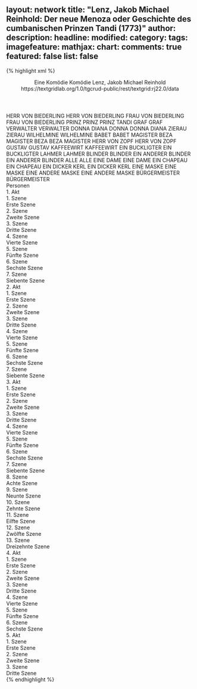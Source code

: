 layout: network
title: "Lenz, Jakob Michael Reinhold: Der neue Menoza oder Geschichte des cumbanischen Prinzen Tandi (1773)"
author:
description:
headline:
modified:
category:
tags:
imagefeature:
mathjax:
chart:
comments: true
featured: false
list: false
---
{% highlight xml %}
<?xml-model href="https://raw.githubusercontent.com/DLiNa/project/master/rules/lina.rnc"?><?xml-model href="https://raw.githubusercontent.com/DLiNa/project/master/rules/lina.sch"?>
<play xmlns="http://lina.digital">
  <header>
    <title>Der neue Menoza oder Geschichte des cumbanischen Prinzen Tandi</title>
    <subtitle>Eine Komödie</subtitle>
    <genretitle>Komödie</genretitle>
    <author>Lenz, Jakob Michael Reinhold</author>
    <date type="print" when="1774"/>
    <date type="premiere" when="1963"/>
    <date type="written" when="1773"/>
    <source>https://textgridlab.org/1.0/tgcrud-public/rest/textgrid:rj22.0/data</source>
  </header>
  <personae>
    <character>
      <name>HERR VON BIEDERLING</name>
      <alias xml:id="herr_von_biederling">
        <name>HERR VON BIEDERLING</name>
      </alias>
    </character>
    <character>
      <name>FRAU VON BIEDERLING</name>
      <alias xml:id="frau_von_biederling">
        <name>FRAU VON BIEDERLING</name>
      </alias>
    </character>
    <character>
      <name>PRINZ</name>
      <alias xml:id="prinz">
        <name>PRINZ</name>
      </alias>
      <alias xml:id="prinz_tandi">
        <name>PRINZ TANDI</name>
      </alias>
    </character>
    <character>
      <name>GRAF</name>
      <alias xml:id="graf">
        <name>GRAF</name>
      </alias>
    </character>
    <character>
      <name>VERWALTER</name>
      <alias xml:id="verwalter">
        <name>VERWALTER</name>
      </alias>
    </character>
    <character>
      <name>DONNA DIANA</name>
      <alias xml:id="donna">
        <name>DONNA</name>
      </alias>
      <alias xml:id="donna_diana">
        <name>DONNA DIANA</name>
      </alias>
    </character>
    <character>
      <name>ZIERAU</name>
      <alias xml:id="zierau">
        <name>ZIERAU</name>
      </alias>
    </character>
    <character>
      <name>WILHELMINE</name>
      <alias xml:id="wilhelmine">
        <name>WILHELMINE</name>
      </alias>
    </character>
    <character>
      <name>BABET</name>
      <alias xml:id="babet">
        <name>BABET</name>
      </alias>
    </character>
    <character>
      <name>MAGISTER BEZA</name>
      <alias xml:id="magister_beza">
        <name>MAGISTER BEZA</name>
      </alias>
      <alias xml:id="beza">
        <name>BEZA</name>
      </alias>
      <alias xml:id="magister">
        <name>MAGISTER</name>
      </alias>
    </character>
    <character>
      <name>HERR VON ZOPF</name>
      <alias xml:id="herr_von_zopf">
        <name>HERR VON ZOPF</name>
      </alias>
    </character>
    <character>
      <name>GUSTAV</name>
      <alias xml:id="gustav">
        <name>GUSTAV</name>
      </alias>
    </character>
    <character>
      <name>KAFFEEWIRT</name>
      <alias xml:id="kaffeewirt">
        <name>KAFFEEWIRT</name>
      </alias>
    </character>
    <character>
      <name>EIN BUCKLIGTER</name>
      <alias xml:id="ein_buckligter">
        <name>EIN BUCKLIGTER</name>
      </alias>
    </character>
    <character>
      <name>LAHMER</name>
      <alias xml:id="lahmer">
        <name>LAHMER</name>
      </alias>
    </character>
    <character>
      <name>BLINDER</name>
      <alias xml:id="blinder">
        <name>BLINDER</name>
      </alias>
    </character>
    <character>
      <name>EIN ANDERER BLINDER</name>
      <alias xml:id="ein_anderer_blinder">
        <name>EIN ANDERER BLINDER</name>
      </alias>
    </character>
    <character>
      <name>ALLE</name>
      <alias xml:id="alle">
        <name>ALLE</name>
      </alias>
    </character>
    <character>
      <name>EINE DAME</name>
      <alias xml:id="eine_dame">
        <name>EINE DAME</name>
      </alias>
    </character>
    <character>
      <name>EIN CHAPEAU</name>
      <alias xml:id="ein_chapeau">
        <name>EIN CHAPEAU</name>
      </alias>
    </character>
    <character>
      <name>EIN DICKER KERL</name>
      <alias xml:id="ein_dicker_kerl">
        <name>EIN DICKER KERL</name>
      </alias>
    </character>
    <character>
      <name>EINE MASKE</name>
      <alias xml:id="eine_maske">
        <name>EINE MASKE</name>
      </alias>
    </character>
    <character>
      <name>EINE ANDERE MASKE</name>
      <alias xml:id="eine_andere_maske">
        <name>EINE ANDERE MASKE</name>
      </alias>
    </character>
    <character>
      <name>BÜRGERMEISTER</name>
      <alias xml:id="bürgermeister">
        <name>BÜRGERMEISTER</name>
      </alias>
    </character>
  </personae>
  <text>
    <div>
      <head>Personen</head>
    </div>
    <div>
      <head>1. Akt</head>
      <div>
        <head>1. Szene</head>
        <div>
          <head>Erste Szene</head>
          <sp who="#herr_von_biederling">
            <amount n="9" unit="speech_acts"/>
            <amount n="332" unit="words"/>
            <amount n="3" unit="lines"/>
            <amount n="1743" unit="chars"/>
          </sp>
          <sp who="#frau_von_biederling">
            <amount n="4" unit="speech_acts"/>
            <amount n="33" unit="words"/>
            <amount n="4" unit="lines"/>
            <amount n="151" unit="chars"/>
          </sp>
          <sp who="#prinz">
            <amount n="8" unit="speech_acts"/>
            <amount n="290" unit="words"/>
            <amount n="3" unit="lines"/>
            <amount n="1638" unit="chars"/>
          </sp>
        </div>
      </div>
      <div>
        <head>2. Szene</head>
        <div>
          <head>Zweite Szene</head>
          <sp who="#graf">
            <amount n="11" unit="speech_acts"/>
            <amount n="117" unit="words"/>
            <amount n="9" unit="lines"/>
            <amount n="642" unit="chars"/>
          </sp>
          <sp who="#verwalter">
            <amount n="5" unit="speech_acts"/>
            <amount n="116" unit="words"/>
            <amount n="3" unit="lines"/>
            <amount n="611" unit="chars"/>
          </sp>
          <sp who="#donna">
            <amount n="6" unit="speech_acts"/>
            <amount n="155" unit="words"/>
            <amount n="3" unit="lines"/>
            <amount n="811" unit="chars"/>
          </sp>
        </div>
      </div>
      <div>
        <head>3. Szene</head>
        <div>
          <head>Dritte Szene</head>
          <sp who="#frau_von_biederling">
            <amount n="8" unit="speech_acts"/>
            <amount n="161" unit="words"/>
            <amount n="4" unit="lines"/>
            <amount n="876" unit="chars"/>
          </sp>
          <sp who="#herr_von_biederling">
            <amount n="8" unit="speech_acts"/>
            <amount n="337" unit="words"/>
            <amount n="2" unit="lines"/>
            <amount n="1737" unit="chars"/>
          </sp>
        </div>
      </div>
      <div>
        <head>4. Szene</head>
        <div>
          <head>Vierte Szene</head>
          <sp who="#prinz">
            <amount n="1" unit="speech_acts"/>
            <amount n="11" unit="words"/>
            <amount n="1" unit="lines"/>
            <amount n="64" unit="chars"/>
          </sp>
        </div>
      </div>
      <div>
        <head>5. Szene</head>
        <div>
          <head>Fünfte Szene</head>
          <sp who="#herr_von_biederling">
            <amount n="8" unit="speech_acts"/>
            <amount n="310" unit="words"/>
            <amount n="3" unit="lines"/>
            <amount n="1662" unit="chars"/>
          </sp>
          <sp who="#graf">
            <amount n="8" unit="speech_acts"/>
            <amount n="128" unit="words"/>
            <amount n="5" unit="lines"/>
            <amount n="753" unit="chars"/>
          </sp>
          <sp who="#frau_von_biederling">
            <amount n="2" unit="speech_acts"/>
            <amount n="13" unit="words"/>
            <amount n="2" unit="lines"/>
            <amount n="58" unit="chars"/>
          </sp>
        </div>
      </div>
      <div>
        <head>6. Szene</head>
        <div>
          <head>Sechste Szene</head>
          <sp who="#prinz">
            <amount n="1" unit="speech_acts"/>
            <amount n="25" unit="words"/>
            <amount n="115" unit="chars"/>
          </sp>
        </div>
      </div>
      <div>
        <head>7. Szene</head>
        <div>
          <head>Siebente Szene</head>
          <sp who="#zierau">
            <amount n="11" unit="speech_acts"/>
            <amount n="562" unit="words"/>
            <amount n="1" unit="lines"/>
            <amount n="3466" unit="chars"/>
          </sp>
          <sp who="#prinz">
            <amount n="10" unit="speech_acts"/>
            <amount n="138" unit="words"/>
            <amount n="7" unit="lines"/>
            <amount n="742" unit="chars"/>
          </sp>
        </div>
      </div>
    </div>
    <div>
      <head>2. Akt</head>
      <div>
        <head>1. Szene</head>
        <div>
          <head>Erste Szene</head>
          <sp who="#wilhelmine">
            <amount n="6" unit="speech_acts"/>
            <amount n="112" unit="words"/>
            <amount n="5" unit="lines"/>
            <amount n="541" unit="chars"/>
          </sp>
          <sp who="#prinz">
            <amount n="2" unit="speech_acts"/>
            <amount n="103" unit="words"/>
            <amount n="547" unit="chars"/>
          </sp>
          <sp who="#graf">
            <amount n="6" unit="speech_acts"/>
            <amount n="145" unit="words"/>
            <amount n="2" unit="lines"/>
            <amount n="785" unit="chars"/>
          </sp>
        </div>
      </div>
      <div>
        <head>2. Szene</head>
        <div>
          <head>Zweite Szene</head>
          <sp who="#prinz">
            <amount n="4" unit="speech_acts"/>
            <amount n="121" unit="words"/>
            <amount n="694" unit="chars"/>
          </sp>
          <sp who="#graf">
            <amount n="3" unit="speech_acts"/>
            <amount n="19" unit="words"/>
            <amount n="3" unit="lines"/>
            <amount n="95" unit="chars"/>
          </sp>
        </div>
      </div>
      <div>
        <head>3. Szene</head>
        <div>
          <head>Dritte Szene</head>
          <sp who="#donna">
            <amount n="15" unit="speech_acts"/>
            <amount n="377" unit="words"/>
            <amount n="9" unit="lines"/>
            <amount n="1920" unit="chars"/>
          </sp>
          <sp who="#babet">
            <amount n="15" unit="speech_acts"/>
            <amount n="191" unit="words"/>
            <amount n="13" unit="lines"/>
            <amount n="1020" unit="chars"/>
          </sp>
        </div>
      </div>
      <div>
        <head>4. Szene</head>
        <div>
          <head>Vierte Szene</head>
          <sp who="#prinz">
            <amount n="21" unit="speech_acts"/>
            <amount n="565" unit="words"/>
            <amount n="11" unit="lines"/>
            <amount n="3172" unit="chars"/>
          </sp>
          <sp who="#herr_von_biederling">
            <amount n="20" unit="speech_acts"/>
            <amount n="371" unit="words"/>
            <amount n="16" unit="lines"/>
            <amount n="1883" unit="chars"/>
          </sp>
        </div>
      </div>
      <div>
        <head>5. Szene</head>
        <div>
          <head>Fünfte Szene</head>
          <sp who="#graf">
            <amount n="11" unit="speech_acts"/>
            <amount n="398" unit="words"/>
            <amount n="3" unit="lines"/>
            <amount n="2109" unit="chars"/>
          </sp>
          <sp who="#frau_von_biederling">
            <amount n="10" unit="speech_acts"/>
            <amount n="307" unit="words"/>
            <amount n="3" unit="lines"/>
            <amount n="1733" unit="chars"/>
          </sp>
        </div>
      </div>
      <div>
        <head>6. Szene</head>
        <div>
          <head>Sechste Szene</head>
          <sp who="#zierau">
            <amount n="14" unit="speech_acts"/>
            <amount n="233" unit="words"/>
            <amount n="10" unit="lines"/>
            <amount n="1299" unit="chars"/>
          </sp>
          <sp who="#prinz">
            <amount n="17" unit="speech_acts"/>
            <amount n="365" unit="words"/>
            <amount n="11" unit="lines"/>
            <amount n="2017" unit="chars"/>
          </sp>
          <sp who="#magister_beza">
            <amount n="1" unit="speech_acts"/>
            <amount n="3" unit="words"/>
            <amount n="1" unit="lines"/>
            <amount n="19" unit="chars"/>
          </sp>
          <sp who="#beza">
            <amount n="9" unit="speech_acts"/>
            <amount n="191" unit="words"/>
            <amount n="6" unit="lines"/>
            <amount n="1107" unit="chars"/>
          </sp>
        </div>
      </div>
      <div>
        <head>7. Szene</head>
        <div>
          <head>Siebente Szene</head>
          <sp who="#herr_von_biederling">
            <amount n="21" unit="speech_acts"/>
            <amount n="947" unit="words"/>
            <amount n="3" unit="lines"/>
            <amount n="4966" unit="chars"/>
          </sp>
          <sp who="#frau_von_biederling">
            <amount n="9" unit="speech_acts"/>
            <amount n="179" unit="words"/>
            <amount n="5" unit="lines"/>
            <amount n="955" unit="chars"/>
          </sp>
          <sp who="#prinz">
            <amount n="12" unit="speech_acts"/>
            <amount n="349" unit="words"/>
            <amount n="7" unit="lines"/>
            <amount n="1933" unit="chars"/>
          </sp>
          <sp who="#wilhelmine">
            <amount n="6" unit="speech_acts"/>
            <amount n="35" unit="words"/>
            <amount n="6" unit="lines"/>
            <amount n="173" unit="chars"/>
          </sp>
        </div>
      </div>
    </div>
    <div>
      <head>3. Akt</head>
      <div>
        <head>1. Szene</head>
        <div>
          <head>Erste Szene</head>
          <sp who="#herr_von_biederling">
            <amount n="25" unit="speech_acts"/>
            <amount n="979" unit="words"/>
            <amount n="9" unit="lines"/>
            <amount n="5339" unit="chars"/>
          </sp>
          <sp who="#graf">
            <amount n="24" unit="speech_acts"/>
            <amount n="227" unit="words"/>
            <amount n="20" unit="lines"/>
            <amount n="1273" unit="chars"/>
          </sp>
        </div>
      </div>
      <div>
        <head>2. Szene</head>
        <div>
          <head>Zweite Szene</head>
          <sp who="#babet">
            <amount n="6" unit="speech_acts"/>
            <amount n="66" unit="words"/>
            <amount n="5" unit="lines"/>
            <amount n="408" unit="chars"/>
          </sp>
          <sp who="#donna">
            <amount n="6" unit="speech_acts"/>
            <amount n="118" unit="words"/>
            <amount n="3" unit="lines"/>
            <amount n="611" unit="chars"/>
          </sp>
        </div>
      </div>
      <div>
        <head>3. Szene</head>
        <div>
          <head>Dritte Szene</head>
          <sp who="#prinz">
            <amount n="12" unit="speech_acts"/>
            <amount n="124" unit="words"/>
            <amount n="11" unit="lines"/>
            <amount n="623" unit="chars"/>
          </sp>
          <sp who="#wilhelmine">
            <amount n="17" unit="speech_acts"/>
            <amount n="231" unit="words"/>
            <amount n="13" unit="lines"/>
            <amount n="1180" unit="chars"/>
          </sp>
          <sp who="#herr_von_zopf">
            <amount n="8" unit="speech_acts"/>
            <amount n="284" unit="words"/>
            <amount n="4" unit="lines"/>
            <amount n="1594" unit="chars"/>
          </sp>
        </div>
      </div>
      <div>
        <head>4. Szene</head>
        <div>
          <head>Vierte Szene</head>
          <sp who="#donna">
            <amount n="11" unit="speech_acts"/>
            <amount n="566" unit="words"/>
            <amount n="2" unit="lines"/>
            <amount n="3115" unit="chars"/>
          </sp>
          <sp who="#babet">
            <amount n="10" unit="speech_acts"/>
            <amount n="162" unit="words"/>
            <amount n="8" unit="lines"/>
            <amount n="855" unit="chars"/>
          </sp>
        </div>
      </div>
      <div>
        <head>5. Szene</head>
        <div>
          <head>Fünfte Szene</head>
          <sp who="#herr_von_biederling">
            <amount n="11" unit="speech_acts"/>
            <amount n="436" unit="words"/>
            <amount n="1" unit="lines"/>
            <amount n="2361" unit="chars"/>
          </sp>
          <sp who="#herr_von_zopf">
            <amount n="11" unit="speech_acts"/>
            <amount n="205" unit="words"/>
            <amount n="7" unit="lines"/>
            <amount n="1130" unit="chars"/>
          </sp>
        </div>
      </div>
      <div>
        <head>6. Szene</head>
        <div>
          <head>Sechste Szene</head>
          <sp who="#wilhelmine">
            <amount n="6" unit="speech_acts"/>
            <amount n="80" unit="words"/>
            <amount n="5" unit="lines"/>
            <amount n="421" unit="chars"/>
          </sp>
          <sp who="#frau_von_biederling">
            <amount n="12" unit="speech_acts"/>
            <amount n="150" unit="words"/>
            <amount n="9" unit="lines"/>
            <amount n="772" unit="chars"/>
          </sp>
          <sp who="#graf">
            <amount n="5" unit="speech_acts"/>
            <amount n="65" unit="words"/>
            <amount n="4" unit="lines"/>
            <amount n="350" unit="chars"/>
          </sp>
          <sp who="#herr_von_biederling">
            <amount n="13" unit="speech_acts"/>
            <amount n="298" unit="words"/>
            <amount n="6" unit="lines"/>
            <amount n="1626" unit="chars"/>
          </sp>
          <sp who="#magister_beza">
            <amount n="1" unit="speech_acts"/>
            <amount n="13" unit="words"/>
            <amount n="1" unit="lines"/>
            <amount n="89" unit="chars"/>
          </sp>
          <sp who="#magister">
            <amount n="4" unit="speech_acts"/>
            <amount n="111" unit="words"/>
            <amount n="1" unit="lines"/>
            <amount n="608" unit="chars"/>
          </sp>
        </div>
      </div>
      <div>
        <head>7. Szene</head>
        <div>
          <head>Siebente Szene</head>
          <sp who="#donna">
            <amount n="7" unit="speech_acts"/>
            <amount n="159" unit="words"/>
            <amount n="3" unit="lines"/>
            <amount n="850" unit="chars"/>
          </sp>
          <sp who="#gustav">
            <amount n="6" unit="speech_acts"/>
            <amount n="25" unit="words"/>
            <amount n="6" unit="lines"/>
            <amount n="126" unit="chars"/>
          </sp>
        </div>
      </div>
      <div>
        <head>8. Szene</head>
        <div>
          <head>Achte Szene</head>
          <sp who="#frau_von_biederling">
            <amount n="11" unit="speech_acts"/>
            <amount n="199" unit="words"/>
            <amount n="7" unit="lines"/>
            <amount n="984" unit="chars"/>
          </sp>
          <sp who="#wilhelmine">
            <amount n="11" unit="speech_acts"/>
            <amount n="87" unit="words"/>
            <amount n="10" unit="lines"/>
            <amount n="426" unit="chars"/>
          </sp>
        </div>
      </div>
      <div>
        <head>9. Szene</head>
        <div>
          <head>Neunte Szene</head>
          <sp who="#kaffeewirt">
            <amount n="4" unit="speech_acts"/>
            <amount n="271" unit="words"/>
            <amount n="1474" unit="chars"/>
          </sp>
          <sp who="#herr_von_biederling">
            <amount n="2" unit="speech_acts"/>
            <amount n="14" unit="words"/>
            <amount n="2" unit="lines"/>
            <amount n="68" unit="chars"/>
          </sp>
          <sp who="#magister">
            <amount n="1" unit="speech_acts"/>
            <amount n="3" unit="words"/>
            <amount n="1" unit="lines"/>
            <amount n="14" unit="chars"/>
          </sp>
        </div>
      </div>
      <div>
        <head>10. Szene</head>
        <div>
          <head>Zehnte Szene</head>
          <sp who="#ein_buckligter">
            <amount n="1" unit="speech_acts"/>
            <amount n="5" unit="words"/>
            <amount n="1" unit="lines"/>
            <amount n="35" unit="chars"/>
          </sp>
          <sp who="#lahmer">
            <amount n="10" unit="speech_acts"/>
            <amount n="283" unit="words"/>
            <amount n="3" unit="lines"/>
            <amount n="1476" unit="chars"/>
          </sp>
          <sp who="#blinder">
            <amount n="2" unit="speech_acts"/>
            <amount n="20" unit="words"/>
            <amount n="2" unit="lines"/>
            <amount n="108" unit="chars"/>
          </sp>
          <sp who="#ein_anderer_blinder">
            <amount n="1" unit="speech_acts"/>
            <amount n="22" unit="words"/>
            <amount n="102" unit="chars"/>
          </sp>
          <sp who="#prinz_tandi">
            <amount n="1" unit="speech_acts"/>
            <amount n="5" unit="words"/>
            <amount n="1" unit="lines"/>
            <amount n="26" unit="chars"/>
          </sp>
          <sp who="#prinz">
            <amount n="3" unit="speech_acts"/>
            <amount n="30" unit="words"/>
            <amount n="3" unit="lines"/>
            <amount n="158" unit="chars"/>
          </sp>
          <sp who="#alle">
            <amount n="1" unit="speech_acts"/>
            <amount n="10" unit="words"/>
            <amount n="1" unit="lines"/>
            <amount n="54" unit="chars"/>
          </sp>
          <sp who="#herr_von_biederling">
            <amount n="4" unit="speech_acts"/>
            <amount n="59" unit="words"/>
            <amount n="3" unit="lines"/>
            <amount n="299" unit="chars"/>
          </sp>
          <sp who="#magister">
            <amount n="2" unit="speech_acts"/>
            <amount n="6" unit="words"/>
            <amount n="2" unit="lines"/>
            <amount n="52" unit="chars"/>
          </sp>
        </div>
      </div>
      <div>
        <head>11. Szene</head>
        <div>
          <head>Eilfte Szene</head>
          <sp who="#prinz">
            <amount n="11" unit="speech_acts"/>
            <amount n="509" unit="words"/>
            <amount n="3" unit="lines"/>
            <amount n="2880" unit="chars"/>
          </sp>
          <sp who="#beza">
            <amount n="10" unit="speech_acts"/>
            <amount n="187" unit="words"/>
            <amount n="5" unit="lines"/>
            <amount n="1077" unit="chars"/>
          </sp>
        </div>
      </div>
      <div>
        <head>12. Szene</head>
        <div>
          <head>Zwölfte Szene</head>
          <sp who="#herr_von_biederling">
            <amount n="1" unit="speech_acts"/>
            <amount n="107" unit="words"/>
            <amount n="584" unit="chars"/>
          </sp>
        </div>
      </div>
      <div>
        <head>13. Szene</head>
        <div>
          <head>Dreizehnte Szene</head>
          <sp who="#graf">
            <amount n="7" unit="speech_acts"/>
            <amount n="178" unit="words"/>
            <amount n="3" unit="lines"/>
            <amount n="962" unit="chars"/>
          </sp>
          <sp who="#zierau">
            <amount n="6" unit="speech_acts"/>
            <amount n="114" unit="words"/>
            <amount n="2" unit="lines"/>
            <amount n="635" unit="chars"/>
          </sp>
        </div>
      </div>
    </div>
    <div>
      <head>4. Akt</head>
      <div>
        <head>1. Szene</head>
        <div>
          <head>Erste Szene</head>
          <sp who="#wilhelmine">
            <amount n="12" unit="speech_acts"/>
            <amount n="166" unit="words"/>
            <amount n="9" unit="lines"/>
            <amount n="947" unit="chars"/>
          </sp>
          <sp who="#frau_von_biederling">
            <amount n="9" unit="speech_acts"/>
            <amount n="189" unit="words"/>
            <amount n="5" unit="lines"/>
            <amount n="1049" unit="chars"/>
          </sp>
          <sp who="#zierau">
            <amount n="5" unit="speech_acts"/>
            <amount n="214" unit="words"/>
            <amount n="2" unit="lines"/>
            <amount n="1213" unit="chars"/>
          </sp>
          <sp who="#donna">
            <amount n="5" unit="speech_acts"/>
            <amount n="246" unit="words"/>
            <amount n="1" unit="lines"/>
            <amount n="1384" unit="chars"/>
          </sp>
        </div>
      </div>
      <div>
        <head>2. Szene</head>
        <div>
          <head>Zweite Szene</head>
          <sp who="#graf">
            <amount n="1" unit="speech_acts"/>
            <amount n="199" unit="words"/>
            <amount n="1012" unit="chars"/>
          </sp>
        </div>
      </div>
      <div>
        <head>3. Szene</head>
        <div>
          <head>Dritte Szene</head>
          <sp who="#wilhelmine">
            <amount n="5" unit="speech_acts"/>
            <amount n="217" unit="words"/>
            <amount n="2" unit="lines"/>
            <amount n="1150" unit="chars"/>
          </sp>
          <sp who="#babet">
            <amount n="4" unit="speech_acts"/>
            <amount n="188" unit="words"/>
            <amount n="2" unit="lines"/>
            <amount n="1094" unit="chars"/>
          </sp>
        </div>
      </div>
      <div>
        <head>4. Szene</head>
        <div>
          <head>Vierte Szene</head>
          <sp who="#gustav">
            <amount n="1" unit="speech_acts"/>
            <amount n="126" unit="words"/>
            <amount n="626" unit="chars"/>
          </sp>
        </div>
      </div>
      <div>
        <head>5. Szene</head>
        <div>
          <head>Fünfte Szene</head>
          <sp who="#gustav">
            <amount n="1" unit="speech_acts"/>
            <amount n="92" unit="words"/>
            <amount n="478" unit="chars"/>
          </sp>
        </div>
      </div>
      <div>
        <head>6. Szene</head>
        <div>
          <head>Sechste Szene</head>
          <sp who="#frau_von_biederling">
            <amount n="3" unit="speech_acts"/>
            <amount n="71" unit="words"/>
            <amount n="1" unit="lines"/>
            <amount n="367" unit="chars"/>
          </sp>
          <sp who="#zierau">
            <amount n="7" unit="speech_acts"/>
            <amount n="125" unit="words"/>
            <amount n="6" unit="lines"/>
            <amount n="695" unit="chars"/>
          </sp>
          <sp who="#eine_dame">
            <amount n="2" unit="speech_acts"/>
            <amount n="12" unit="words"/>
            <amount n="2" unit="lines"/>
            <amount n="59" unit="chars"/>
          </sp>
          <sp who="#ein_chapeau">
            <amount n="1" unit="speech_acts"/>
            <amount n="5" unit="words"/>
            <amount n="1" unit="lines"/>
            <amount n="25" unit="chars"/>
          </sp>
          <sp who="#donna_diana">
            <amount n="1" unit="speech_acts"/>
            <amount n="7" unit="words"/>
            <amount n="1" unit="lines"/>
            <amount n="26" unit="chars"/>
          </sp>
          <sp who="#ein_dicker_kerl">
            <amount n="1" unit="speech_acts"/>
            <amount n="4" unit="words"/>
            <amount n="1" unit="lines"/>
            <amount n="22" unit="chars"/>
          </sp>
          <sp who="#eine_maske">
            <amount n="1" unit="speech_acts"/>
            <amount n="9" unit="words"/>
            <amount n="1" unit="lines"/>
            <amount n="43" unit="chars"/>
          </sp>
          <sp who="#eine_andere_maske">
            <amount n="1" unit="speech_acts"/>
            <amount n="5" unit="words"/>
            <amount n="1" unit="lines"/>
            <amount n="26" unit="chars"/>
          </sp>
          <sp who="#graf">
            <amount n="2" unit="speech_acts"/>
            <amount n="68" unit="words"/>
            <amount n="1" unit="lines"/>
            <amount n="361" unit="chars"/>
          </sp>
          <sp who="#donna">
            <amount n="2" unit="speech_acts"/>
            <amount n="126" unit="words"/>
            <amount n="652" unit="chars"/>
          </sp>
        </div>
      </div>
    </div>
    <div>
      <head>5. Akt</head>
      <div>
        <head>1. Szene</head>
        <div>
          <head>Erste Szene</head>
          <sp who="#herr_von_biederling">
            <amount n="8" unit="speech_acts"/>
            <amount n="401" unit="words"/>
            <amount n="1" unit="lines"/>
            <amount n="2214" unit="chars"/>
          </sp>
          <sp who="#prinz">
            <amount n="11" unit="speech_acts"/>
            <amount n="158" unit="words"/>
            <amount n="8" unit="lines"/>
            <amount n="913" unit="chars"/>
          </sp>
          <sp who="#wilhelmine">
            <amount n="6" unit="speech_acts"/>
            <amount n="48" unit="words"/>
            <amount n="5" unit="lines"/>
            <amount n="272" unit="chars"/>
          </sp>
          <sp who="#babet">
            <amount n="2" unit="speech_acts"/>
            <amount n="32" unit="words"/>
            <amount n="1" unit="lines"/>
            <amount n="175" unit="chars"/>
          </sp>
        </div>
      </div>
      <div>
        <head>2. Szene</head>
        <div>
          <head>Zweite Szene</head>
          <sp who="#bürgermeister">
            <amount n="10" unit="speech_acts"/>
            <amount n="304" unit="words"/>
            <amount n="2" unit="lines"/>
            <amount n="1620" unit="chars"/>
          </sp>
          <sp who="#zierau">
            <amount n="9" unit="speech_acts"/>
            <amount n="230" unit="words"/>
            <amount n="5" unit="lines"/>
            <amount n="1230" unit="chars"/>
          </sp>
        </div>
      </div>
      <div>
        <head>3. Szene</head>
        <div>
          <head>Dritte Szene</head>
          <sp who="#zierau">
            <amount n="3" unit="speech_acts"/>
            <amount n="162" unit="words"/>
            <amount n="2" unit="lines"/>
            <amount n="824" unit="chars"/>
          </sp>
          <sp who="#bürgermeister">
            <amount n="3" unit="speech_acts"/>
            <amount n="262" unit="words"/>
            <amount n="1420" unit="chars"/>
          </sp>
        </div>
      </div>
    </div>
  </text>
</play>
{% endhighlight %}